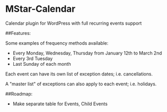 MStar-Calendar
==============

Calendar plugin for WordPress with full recurring events support

##Features:

Some examples of frequency methods available:
* Every Monday, Wednesday, Thursday from January 12th to March 2nd
* Every 3rd Tuesday
* Last Sunday of each month 
 
Each event can have its own list of exception dates; i.e. cancellations.

A "master list" of exceptions can also apply to each event; i.e. holidays.

##Roadmap:
* Make separate table for Events, Child Events
